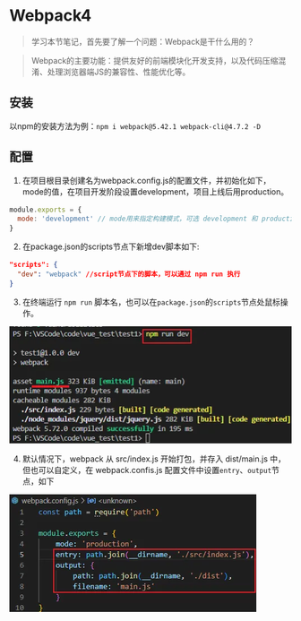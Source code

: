 # Webpack4

> 学习本节笔记，首先要了解一个问题：Webpack是干什么用的？

> Webpack的主要功能：提供友好的前端模块化开发支持，以及代码压缩混淆、处理浏览器端JS的兼容性、性能优化等。

## 安装

以npm的安装方法为例：`npm i webpack@5.42.1 webpack-cli@4.7.2 -D`

## 配置

1. 在项目根目录创建名为webpack.config.js的配置文件，并初始化如下，mode的值，在项目开发阶段设置development，项目上线后用production。

``` js
module.exports = {
  mode: 'development' // mode用来指定构建模式，可选 development 和 production
}
```

2. 在package.json的scripts节点下新增dev脚本如下:

``` json
"scripts": {
  "dev": "webpack" //script节点下的脚本，可以通过 npm run 执行
}
```

3. 在终端运行 `npm run` 脚本名，也可以在`package.json`的`scripts`节点处鼠标操作。

![](/images/webpack4-1.png)

4. 默认情况下，webpack 从 src/index.js 开始打包，并存入 dist/main.js 中，但也可以自定义，在 webpack.confis.js 配置文件中设置`entry`、`output`节点，如下

![](/images/webpack4-2.png)